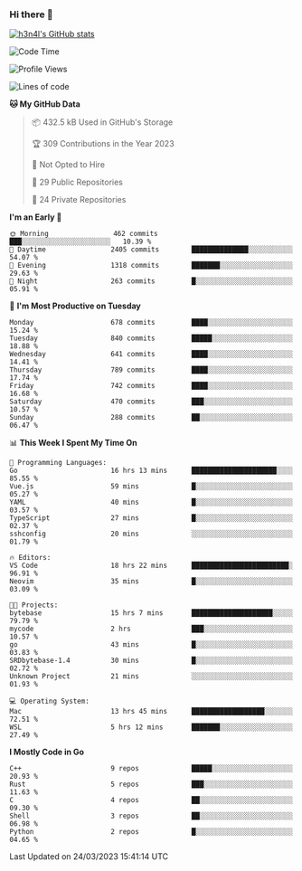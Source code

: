### Hi there 👋

[![h3n4l's GitHub stats](https://github-readme-stats.vercel.app/api?username=h3n4l&count_private=true&show_icons=true&theme=radical)](https://github.com/h3n4l/github-readme-stats)

<!--START_SECTION:waka-->
![Code Time](http://img.shields.io/badge/Code%20Time-1%2C069%20hrs%2045%20mins-blue)

![Profile Views](http://img.shields.io/badge/Profile%20Views-0-blue)

![Lines of code](https://img.shields.io/badge/From%20Hello%20World%20I%27ve%20Written-2.7%20million%20lines%20of%20code-blue)

**🐱 My GitHub Data** 

> 📦 432.5 kB Used in GitHub's Storage 
 > 
> 🏆 309 Contributions in the Year 2023
 > 
> 🚫 Not Opted to Hire
 > 
> 📜 29 Public Repositories 
 > 
> 🔑 24 Private Repositories 
 > 
**I'm an Early 🐤** 

```text
🌞 Morning                462 commits         ███░░░░░░░░░░░░░░░░░░░░░░   10.39 % 
🌆 Daytime                2405 commits        ██████████████░░░░░░░░░░░   54.07 % 
🌃 Evening                1318 commits        ███████░░░░░░░░░░░░░░░░░░   29.63 % 
🌙 Night                  263 commits         █░░░░░░░░░░░░░░░░░░░░░░░░   05.91 % 
```
📅 **I'm Most Productive on Tuesday** 

```text
Monday                   678 commits         ████░░░░░░░░░░░░░░░░░░░░░   15.24 % 
Tuesday                  840 commits         █████░░░░░░░░░░░░░░░░░░░░   18.88 % 
Wednesday                641 commits         ████░░░░░░░░░░░░░░░░░░░░░   14.41 % 
Thursday                 789 commits         ████░░░░░░░░░░░░░░░░░░░░░   17.74 % 
Friday                   742 commits         ████░░░░░░░░░░░░░░░░░░░░░   16.68 % 
Saturday                 470 commits         ███░░░░░░░░░░░░░░░░░░░░░░   10.57 % 
Sunday                   288 commits         ██░░░░░░░░░░░░░░░░░░░░░░░   06.47 % 
```


📊 **This Week I Spent My Time On** 

```text
💬 Programming Languages: 
Go                       16 hrs 13 mins      █████████████████████░░░░   85.55 % 
Vue.js                   59 mins             █░░░░░░░░░░░░░░░░░░░░░░░░   05.27 % 
YAML                     40 mins             █░░░░░░░░░░░░░░░░░░░░░░░░   03.57 % 
TypeScript               27 mins             █░░░░░░░░░░░░░░░░░░░░░░░░   02.37 % 
sshconfig                20 mins             ░░░░░░░░░░░░░░░░░░░░░░░░░   01.79 % 

🔥 Editors: 
VS Code                  18 hrs 22 mins      ████████████████████████░   96.91 % 
Neovim                   35 mins             █░░░░░░░░░░░░░░░░░░░░░░░░   03.09 % 

🐱‍💻 Projects: 
bytebase                 15 hrs 7 mins       ████████████████████░░░░░   79.79 % 
mycode                   2 hrs               ███░░░░░░░░░░░░░░░░░░░░░░   10.57 % 
go                       43 mins             █░░░░░░░░░░░░░░░░░░░░░░░░   03.83 % 
SRDbytebase-1.4          30 mins             █░░░░░░░░░░░░░░░░░░░░░░░░   02.72 % 
Unknown Project          21 mins             ░░░░░░░░░░░░░░░░░░░░░░░░░   01.93 % 

💻 Operating System: 
Mac                      13 hrs 45 mins      ██████████████████░░░░░░░   72.51 % 
WSL                      5 hrs 12 mins       ███████░░░░░░░░░░░░░░░░░░   27.49 % 
```

**I Mostly Code in Go** 

```text
C++                      9 repos             █████░░░░░░░░░░░░░░░░░░░░   20.93 % 
Rust                     5 repos             ███░░░░░░░░░░░░░░░░░░░░░░   11.63 % 
C                        4 repos             ██░░░░░░░░░░░░░░░░░░░░░░░   09.30 % 
Shell                    3 repos             ██░░░░░░░░░░░░░░░░░░░░░░░   06.98 % 
Python                   2 repos             █░░░░░░░░░░░░░░░░░░░░░░░░   04.65 % 
```




 Last Updated on 24/03/2023 15:41:14 UTC
<!--END_SECTION:waka-->

